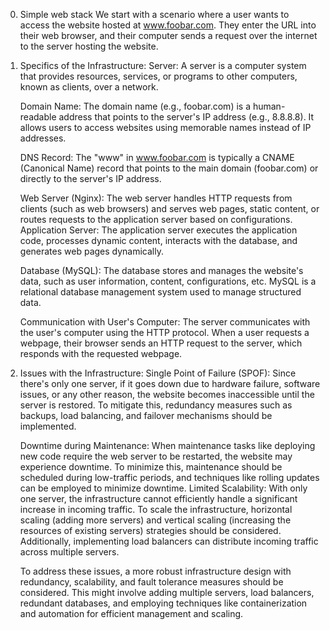 0. Simple web stack
   We start with a scenario where a user wants to access the website hosted at www.foobar.com. They enter the URL into their web browser, and their computer sends a request over the internet to the server hosting the website.
1. Specifics of the Infrastructure:
   Server: A server is a computer system that provides resources, services, or programs to other computers, known as clients, over a network.

   Domain Name: The domain name (e.g., foobar.com) is a human-readable address that points to the server's IP address (e.g., 8.8.8.8). It allows users to access websites using memorable names instead of IP addresses.

   DNS Record: The "www" in www.foobar.com is typically a CNAME (Canonical Name) record that points to the main domain (foobar.com) or directly to the server's IP address.

   Web Server (Nginx): The web server handles HTTP requests from clients (such as web browsers) and serves web pages, static content, or routes requests to the application server based on configurations.
   Application Server: The application server executes the application code, processes dynamic content, interacts with the database, and generates web pages dynamically.

   Database (MySQL): The database stores and manages the website's data, such as user information, content, configurations, etc. MySQL is a relational database management system used to manage structured data.

   Communication with User's Computer: The server communicates with the user's computer using the HTTP protocol. When a user requests a webpage, their browser sends an HTTP request to the server, which responds with the requested webpage.

2. Issues with the Infrastructure:
   Single Point of Failure (SPOF): Since there's only one server, if it goes down due to hardware failure, software issues, or any other reason, the website becomes inaccessible until the server is restored. To mitigate this, redundancy measures such as backups, load balancing, and failover mechanisms should be implemented.

   Downtime during Maintenance: When maintenance tasks like deploying new code require the web server to be restarted, the website may experience downtime. To minimize this, maintenance should be scheduled during low-traffic periods, and techniques like rolling updates can be employed to minimize downtime.
   Limited Scalability: With only one server, the infrastructure cannot efficiently handle a significant increase in incoming traffic. To scale the infrastructure, horizontal scaling (adding more servers) and vertical scaling (increasing the resources of existing servers) strategies should
   be considered. Additionally, implementing load balancers can distribute incoming traffic across multiple servers.

   To address these issues, a more robust infrastructure design with redundancy, scalability, and fault tolerance measures should be considered. This might involve adding multiple servers, load balancers, redundant databases, and employing techniques like containerization and automation for efficient management and scaling.
